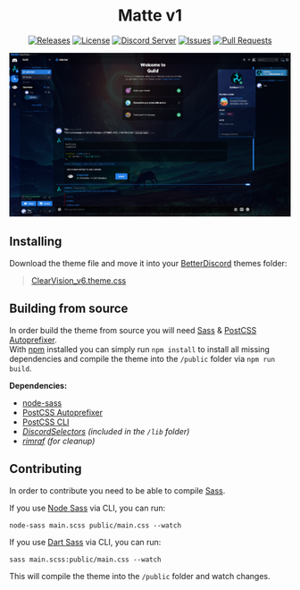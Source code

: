 [release-badge]: https://img.shields.io/github/release-pre/ClearVision/v6.svg?style=flat-square
[release-link]: https://github.com/ClearVision/v6/releases
[license-badge]: https://img.shields.io/github/license/ClearVision/v6.svg?style=flat-square
[license-link]: https://github.com/ClearVision/v6/blob/master/LICENSE
[discord-badge]: https://img.shields.io/discord/212324635356692500.svg?style=flat-square
[discord-link]: https://clearvision.gitlab.io/join
[issues-badge]: https://img.shields.io/github/issues/ClearVision/v6.svg?style=flat-square
[issues-link]: https://github.com/ClearVision/v6/issues
[prs-badge]: https://img.shields.io/github/issues-pr/ClearVision/v6.svg?style=flat-square
[prs-link]: https://github.com/ClearVision/v6/pullsddd

<div align="center">

# Matte v1

[![Releases][release-badge]][release-link]
[![License][license-badge]][license-link]
[![Discord Server][discord-badge]][discord-link]
[![Issues][issues-badge]][issues-link]
[![Pull Requests][prs-badge]][prs-link]

![v6 Sapphire](https://github.com/ClearVision/ClearVision-v6/raw/master/screenshots/6-stable.4.7.9.png)

</div>

## Installing
Download the theme file and move it into your [BetterDiscord](https://betterdiscord.net) themes folder:

>[ClearVision_v6.theme.css](https://clearvision.gitlab.io/download/v6/latest)

## Building from source
In order build the theme from source you will need [Sass](https://sass-lang.com) & [PostCSS Autoprefixer](https://github.com/postcss/autoprefixer).  
With [npm](https://npmjs.org/get-npm) installed you can simply run `npm install` to install all missing dependencies and compile the theme into the `/public` folder via `npm run build`.

**Dependencies:**
- [node-sass](https://github.com/sass/node-sass)
- [PostCSS Autoprefixer](https://github.com/postcss/autoprefixer)
- [PostCSS CLI](https://github.com/postcss/postcss-cli)
- *[DiscordSelectors](https://github.com/zerthox/discordselectors) (included in the `/lib` folder)*
- *[rimraf](https://github.com/isaacs/rimraf) (for cleanup)*

## Contributing
In order to contribute you need to be able to compile [Sass](https://sass-lang.com).

If you use [Node Sass](https://github.com/sass/node-sass) via CLI, you can run:
```
node-sass main.scss public/main.css --watch
```

If you use [Dart Sass](https://github.com/sass/dart-sass) via CLI, you can run:
```
sass main.scss:public/main.css --watch
```

This will compile the theme into the `/public` folder and watch changes.
